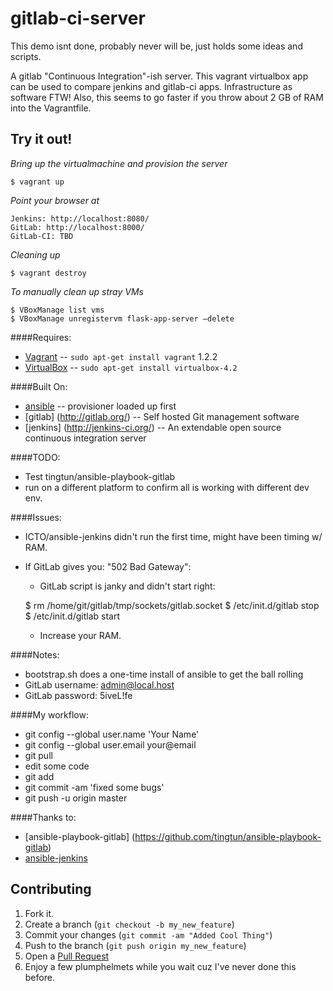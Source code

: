 gitlab-ci-server
===============

This demo isnt done, probably never will be, just holds some ideas and scripts.

A gitlab "Continuous Integration"-ish server.  This vagrant virtualbox app can be used to compare jenkins and gitlab-ci apps.  Infrastructure as software FTW!  Also, this seems to go faster if you throw about 2 GB of RAM into the Vagrantfile.


Try it out!
-----------
*Bring up the virtualmachine and provision the server*

    $ vagrant up

_Point your browser at_

    Jenkins: http://localhost:8080/
    GitLab: http://localhost:8000/
    GitLab-CI: TBD

_Cleaning up_

    $ vagrant destroy

_To manually clean up stray VMs_

    $ VBoxManage list vms
    $ VBoxManage unregistervm flask-app-server –delete

####Requires:
* [Vagrant](http://www.vagrantup.com/) -- `sudo apt-get install vagrant` 1.2.2
* [VirtualBox](https://www.virtualbox.org/wiki/Downloads/) -- `sudo apt-get install virtualbox-4.2`

####Built On:
* [ansible](https://github.com/ansible/ansible/) -- provisioner loaded up first
* [gitlab] (http://gitlab.org/) -- Self hosted Git management software
* [jenkins] (http://jenkins-ci.org/) -- An extendable open source continuous integration server

####TODO:
* Test tingtun/ansible-playbook-gitlab
* run on a different platform to confirm all is working with different dev env.

####Issues:
* ICTO/ansible-jenkins didn't run the first time, might have been timing w/ RAM.
* If GitLab gives you: "502 Bad Gateway":
    * GitLab script is janky and didn't start right:

    $ rm /home/git/gitlab/tmp/sockets/gitlab.socket
    $ /etc/init.d/gitlab stop
    $ /etc/init.d/gitlab start

    * Increase your RAM.

####Notes:
* bootstrap.sh does a one-time install of ansible to get the ball rolling
* GitLab username: admin@local.host
* GitLab password: 5iveL!fe

####My workflow:
* git config --global user.name 'Your Name'
* git config --global user.email your@email
* git pull
* edit some code
* git add <new files>
* git commit -am 'fixed some bugs'
* git push -u origin master

####Thanks to:
* [ansible-playbook-gitlab] (https://github.com/tingtun/ansible-playbook-gitlab)
* [ansible-jenkins](https://github.com/ICTO/ansible-jenkins)


Contributing
------------

1. Fork it.
2. Create a branch (`git checkout -b my_new_feature`)
3. Commit your changes (`git commit -am "Added Cool Thing"`)
4. Push to the branch (`git push origin my_new_feature`)
5. Open a [Pull Request][1]
6. Enjoy a few plumphelmets while you wait cuz I've never done this before.

[1]: http://github.com/ubergarm/gitlab-jenkins-ci-server/pulls

